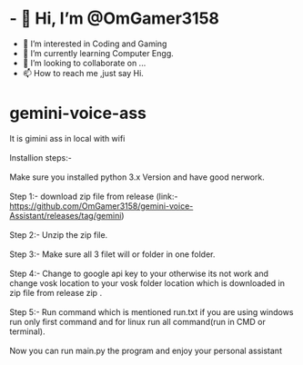 # - 👋 Hi, I’m @OmGamer3158
- 👀 I’m interested in Coding and Gaming
- 🌱 I’m currently learning Computer Engg.
- 💞️ I’m looking to collaborate on ...
- 📫 How to reach me ,just say Hi.

# gemini-voice-ass
It is gimini ass in local with wifi <br><br>
Installion steps:-<br><br>
Make sure you installed python 3.x Version and have good nerwork.<br><br>
Step 1:- download zip file from release (link:- https://github.com/OmGamer3158/gemini-voice-Assistant/releases/tag/gemini)<br><br>
Step 2:- Unzip the zip file.<br><br>
Step 3:- Make sure all 3 filet will or folder in one folder.<br><br>
Step 4:- Change to google api key to your otherwise its not work and change vosk location to your vosk folder location which is downloaded in zip file from release zip .<br><br>
Step 5:- Run command which is mentioned run.txt if you are using windows run only first command and for linux run all command(run in CMD or terminal).<br><br>
Now you can run main.py the program and enjoy your personal assistant 
